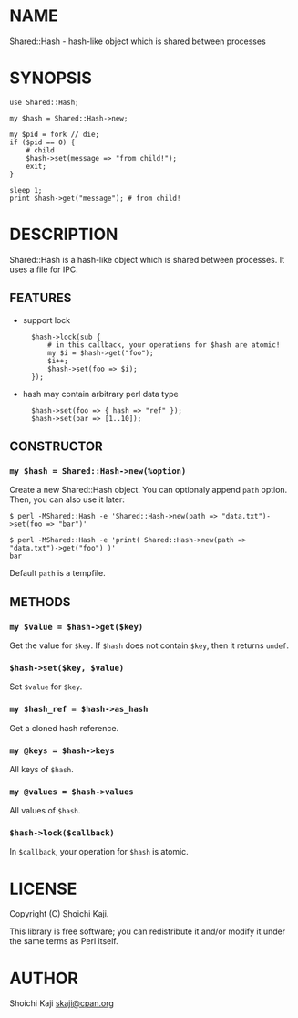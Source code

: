 # NAME

Shared::Hash - hash-like object which is shared between processes

# SYNOPSIS

    use Shared::Hash;

    my $hash = Shared::Hash->new;

    my $pid = fork // die;
    if ($pid == 0) {
        # child
        $hash->set(message => "from child!");
        exit;
    }

    sleep 1;
    print $hash->get("message"); # from child!

# DESCRIPTION

Shared::Hash is a hash-like object which is shared between processes.
It uses a file for IPC.

## FEATURES

- support lock

        $hash->lock(sub {
            # in this callback, your operations for $hash are atomic!
            my $i = $hash->get("foo");
            $i++;
            $hash->set(foo => $i);
        });

- hash may contain arbitrary perl data type

        $hash->set(foo => { hash => "ref" });
        $hash->set(bar => [1..10]);

## CONSTRUCTOR

### `my $hash = Shared::Hash->new(%option)`

Create a new Shared::Hash object.
You can optionaly append `path` option.
Then, you can also use it later:

    $ perl -MShared::Hash -e 'Shared::Hash->new(path => "data.txt")->set(foo => "bar")'

    $ perl -MShared::Hash -e 'print( Shared::Hash->new(path => "data.txt")->get("foo") )'
    bar

Default `path` is a tempfile.

## METHODS

### `my $value = $hash->get($key)`

Get the value for `$key`.
If `$hash` does not contain `$key`, then it returns `undef`.

### `$hash->set($key, $value)`

Set `$value` for `$key`.

### `my $hash_ref = $hash->as_hash`

Get a cloned hash reference.

### `my @keys = $hash->keys`

All keys of `$hash`.

### `my @values = $hash->values`

All values of `$hash`.

### `$hash->lock($callback)`

In `$callback`, your operation for `$hash` is atomic.

# LICENSE

Copyright (C) Shoichi Kaji.

This library is free software; you can redistribute it and/or modify
it under the same terms as Perl itself.

# AUTHOR

Shoichi Kaji <skaji@cpan.org>
